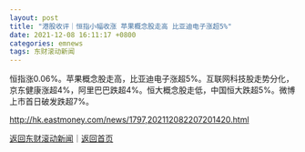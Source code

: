 ```yaml
---
layout: post
title: "港股收评｜恒指小幅收涨 苹果概念股走高 比亚迪电子涨超5%"
date: 2021-12-08 16:11:17 +0800
categories: emnews
tags: 东财滚动新闻
---
```


恒指涨0.06%。苹果概念股走高，比亚迪电子涨超5%。互联网科技股走势分化，京东健康涨超4%，阿里巴巴跌超4%。恒大概念股走低，中国恒大跌超5%。微博上市首日破发跌超7%。

<http://hk.eastmoney.com/news/1797,202112082207201420.html>

[返回东财滚动新闻](//finews.withounder.com/emnews/)｜[返回首页](//finews.withounder.com/)